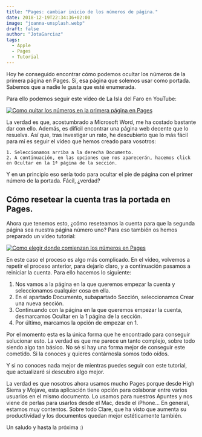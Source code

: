 ```yaml
---
title: "Pages: cambiar inicio de los números de página."
date: 2018-12-19T22:34:36+02:00
image: "joanna-unsplash.webp"
draft: false
author: "JotaGarciaz"
tags:
  - Apple
  - Pages
  - Tutorial
---
```


Hoy he conseguido encontrar cómo podemos ocultar los números de la primera página en Pages. Sí, esa página que solemos usar como portada. Sabemos que a nadie le gusta que esté enumerada.

Para ello podemos seguir este vídeo de La Isla del Faro en YouTube:

[![Como quitar los números en la primera página en Pages](https://img.youtube.com/vi/MnYqiR55Wis/0.jpg)](https://www.youtube.com/watch?v=MnYqiR55Wis "Como quitar los números en la primera página en Pages")

La verdad es que, acostumbrado a Microsoft Word, me ha costado bastante dar con ello. Además, es difícil encontrar una página web decente que lo resuelva. Así que, tras investigar un rato, he descubierto que lo más fácil para mí es seguir el vídeo que hemos creado para vosotros:

```
1. Seleccionamos arriba a la derecha Documento.
2. A continuación, en las opciones que nos aparecerán, hacemos click en Ocultar en la 1ª página de la sección.
```

Y en un principio eso sería todo para ocultar el pie de página con el primer número de la portada. Fácil, ¿verdad?

## Cómo resetear la cuenta tras la portada en Pages.

Ahora que tenemos esto, ¿cómo reseteamos la cuenta para que la segunda página sea nuestra página número uno? Para eso también os hemos preparado un vídeo tutorial:

[![Como elegir donde comienzan los números en Pages](https://img.youtube.com/vi/1NsPGKZ7Drk/0.jpg)](https://www.youtube.com/watch?v=1NsPGKZ7Drk "Como elegir donde comienzan los números en Pages")

En este caso el proceso es algo más complicado. En el vídeo, volvemos a repetir el proceso anterior, para dejarlo claro, y a continuación pasamos a reiniciar la cuenta. Para ello hacemos lo siguiente:

1. Nos vamos a la página en la que queremos empezar la cuenta y seleccionamos cualquier cosa en ella.
2. En el apartado Documento, subapartado Sección, seleccionamos Crear una nueva sección.
3. Continuando con la página en la que queremos empezar la cuenta, desmarcamos Ocultar en la 1 página de la sección.
4. Por último, marcamos la opción de empezar en 1.

Por el momento esta es la única forma que he encontrado para conseguir solucionar esto. La verdad es que me parece un tanto complejo, sobre todo siendo algo tan básico.
No sé si hay una forma mejor de conseguir este cometido. Si la conoces y quieres contárnosla somos todo oídos.

Y si no conoces nada mejor de mientras puedes seguir con este tutorial, que actualizaré si descubro algo mejor.

La verdad es que nosotros ahora usamos mucho Pages porque desde High Sierra y Mojave, esta aplicación tiene opción para colaborar entre varios usuarios en el mismo documento. Lo usamos para nuestros Apuntes y nos viene de perlas para usarlos desde el Mac, desde el iPhone... En general, estamos muy contentos. Sobre todo Clare, que ha visto que aumenta su productividad y los documentos quedan mejor estéticamente también.

Un saludo y hasta la próxima :)
